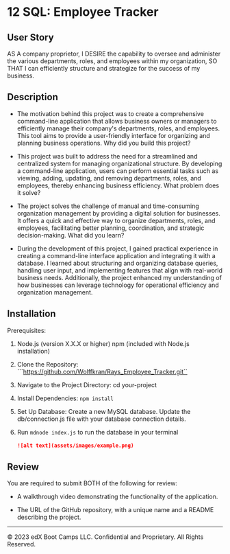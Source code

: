 # 12 SQL: Employee Tracker

## User Story

AS A company proprietor,
I DESIRE the capability to oversee and administer the various departments, roles, and employees within my organization,
SO THAT I can efficiently structure and strategize for the success of my business.

## Description

- The motivation behind this project was to create a comprehensive command-line application that allows business owners or managers to efficiently manage their company's departments, roles, and employees. This tool aims to provide a user-friendly interface for organizing and planning business operations.
Why did you build this project?

- This project was built to address the need for a streamlined and centralized system for managing organizational structure. By developing a command-line application, users can perform essential tasks such as viewing, adding, updating, and removing departments, roles, and employees, thereby enhancing business efficiency.
What problem does it solve?

- The project solves the challenge of manual and time-consuming organization management by providing a digital solution for businesses. It offers a quick and effective way to organize departments, roles, and employees, facilitating better planning, coordination, and strategic decision-making.
What did you learn?

- During the development of this project, I gained practical experience in creating a command-line interface application and integrating it with a database. I learned about structuring and organizing database queries, handling user input, and implementing features that align with real-world business needs. Additionally, the project enhanced my understanding of how businesses can leverage technology for operational efficiency and organization management.

## Installation

Prerequisites:

1. Node.js (version X.X.X or higher)
npm (included with Node.js installation)

2. Clone the Repository: ```https://github.com/Wolffkran/Rays_Employee_Tracker.git``

3. Navigate to the Project Directory: cd your-project

4. Install Dependencies: ```npm install```

5. Set Up Database:
Create a new MySQL database.
Update the db/connection.js file with your database connection details.

6. Run ```mdnode index.js``` to run the database in your terminal

    ```md
    ![alt text](assets/images/example.png)
    ```

## Review

You are required to submit BOTH of the following for review:

* A walkthrough video demonstrating the functionality of the application.

* The URL of the GitHub repository, with a unique name and a README describing the project.

- - -
© 2023 edX Boot Camps LLC. Confidential and Proprietary. All Rights Reserved.
